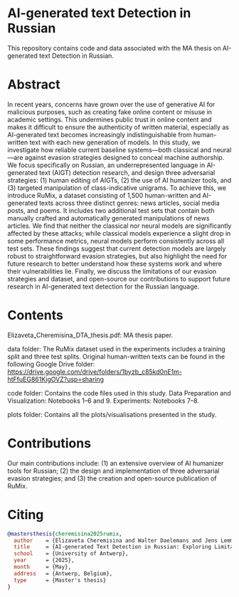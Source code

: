 # AI-generated text Detection in Russian
This repository contains code and data associated with the MA thesis on AI-generated text Detection in Russian. 

# Abstract
In recent years, concerns have grown over the use of generative AI for malicious purposes, such as creating fake online content or misuse in academic settings. This undermines public trust in online content and makes it difficult to ensure the authenticity of written material, especially as AI-generated text becomes increasingly indistinguishable from human-written text with each new generation of models. In this study, we investigate how reliable current baseline systems—both classical and neural—are against evasion strategies designed to conceal machine authorship. We focus specifically on Russian, an underrepresented language in AI-generated text (AIGT) detection research, and design three adversarial strategies: (1) human editing of AIGTs, (2) the use of AI humanizer tools, and (3) targeted manipulation of class-indicative unigrams. To achieve this, we introduce RuMix, a dataset consisting of 1,500 human-written and AI-generated texts across three distinct genres: news articles, social media posts, and poems. It includes two additional test sets that contain both manually crafted and automatically generated manipulations of news articles. We find that neither the classical nor neural models are significantly affected by these attacks; while classical models experience a slight drop in some performance metrics, neural models perform consistently across all test sets. These findings suggest that current detection models are largely robust to straightforward evasion strategies, but also highlight the need for future research to better understand how these systems work and where their vulnerabilities lie. Finally, we discuss the limitations of our evasion strategies and dataset, and open-source our contributions to support future research in AI-generated text detection for the Russian language.

# Contents
Elizaveta_Cheremisina_DTA_thesis.pdf: MA thesis paper.

data folder:
The RuMix dataset used in the experiments includes a training split and three test splits.
Original human-written texts can be found in the following Google Drive folder: https://drive.google.com/drive/folders/1byzb_c85kd0nE1m-htFfuEG861KigOVZ?usp=sharing

code folder:
Contains the code files used in this study.
Data Preparation and Visualization: Notebooks 1–6 and 9.
Experiments: Notebooks 7–8.

plots folder: Contains all the plots/visualisations presented in the study.
# Contributions
Our main contributions include: (1) an extensive overview of AI humanizer tools for Russian; (2) the design and implementation of three adversarial evasion strategies; and (3) the creation and open-source publication of RuMix.

# Citing

```bibtex
@mastersthesis{cheremisina2025rumix,
  author    = {Elizaveta Cheremisina and Walter Daelemans and Jens Lemmens},
  title     = {AI-generated Text Detection in Russian: Exploring Limitations of Evasion Strategies},
  school    = {University of Antwerp},
  year      = {2025},
  month     = {May},
  address   = {Antwerp, Belgium},
  type      = {Master's thesis}
}
